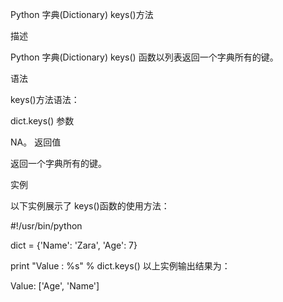 Python 字典(Dictionary) keys()方法

描述

Python 字典(Dictionary) keys() 函数以列表返回一个字典所有的键。

语法

keys()方法语法：

dict.keys()
参数

NA。
返回值

返回一个字典所有的键。

实例

以下实例展示了 keys()函数的使用方法：

#!/usr/bin/python

dict = {'Name': 'Zara', 'Age': 7}

print "Value : %s" %  dict.keys()
以上实例输出结果为：

Value: ['Age', 'Name']
